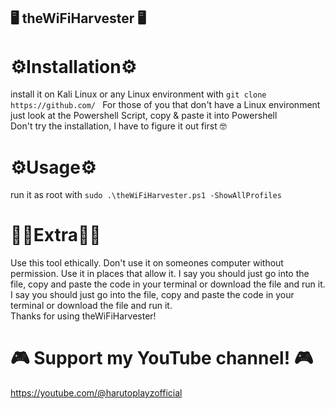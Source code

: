 <h2>🖥 theWiFiHarvester 🖥</h2>

# ⚙Installation⚙
install it on Kali Linux or any Linux environment with ```git clone https://github.com/ ```
For those of you that don't have a Linux environment just look at the Powershell Script, copy & paste it into Powershell
<br>
Don't try the installation, I have to figure it out first 🤓

# ⚙Usage⚙
run it as root with ```sudo .\theWiFiHarvester.ps1 -ShowAllProfiles```

# 👨‍💻Extra👨‍💻
Use this tool ethically. Don't use it on someones computer without permission. Use it in places that allow it. I say you should just go into the file, copy and paste the code in your terminal or download the file and run it. I say you should just go into the file, copy and paste the code in your terminal or download the file and run it.
<br>
Thanks for using theWiFiHarvester!

# 🎮 Support my YouTube channel! 🎮
https://youtube.com/@harutoplayzofficial
